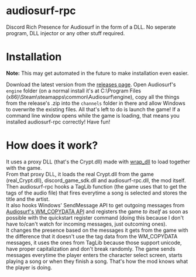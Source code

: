 # audiosurf-rpc
Discord Rich Presence for Audiosurf in the form of a DLL. No seperate program, DLL injector or any other stuff required.

# Installation
**Note:** This may get automated in the future to make installation even easier.

Download the latest version from the [releases page](https://github.com/RubberDuckShobe/audiosurf-rpc/releases).
Open Audiosurf's ``engine`` folder (on a normal install it's at C:\Program Files (x86)\Steam\steamapps\common\Audiosurf\engine), copy all the things from the release's .zip into the ``channels`` folder in there and allow Windows to overwrite the existing files.
All that's left to do is launch the game! If a command line window opens while the game is loading, that means you installed audiosurf-rpc correctly!
Have fun!

# How does it work?
It uses a proxy DLL (that's the Crypt.dll) made with [wrap_dll](https://github.com/mavenlin/wrap_dll) to load together with the game.  
From that proxy DLL, it loads the real Crypt.dll from the game (real_Crypt.dll), discord_game_sdk.dll and audiosurf-rpc.dll, the mod itself.  
Then audiosurf-rpc hooks a TagLib function (the game uses that to get the tags of the audio file) that fires everytime a song is selected and stores the title and the artist.  
It also hooks Windows' SendMessage API to get outgoing messages from [Audiosurf's WM_COPYDATA API](https://web.archive.org/web/20190219094649/http://www.audio-surf.com/forum/index.php?topic=2885.0) and registers the game _to itself_ as soon as possible with the quickstart register command (doing this because I don't have to/can't watch for incoming messages, just outcoming ones).  
It changes the presence based on the messages it gets from the game with the difference that it doesn't use the tag data from the WM_COPYDATA messages, it uses the ones from TagLib because those support unicode, have proper capitalization and don't break randomly. The game sends messages everytime the player enters the character select screen, starts playing a song or when they finish a song. That's how the mod knows what the player is doing.  
